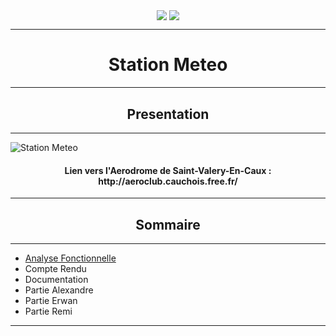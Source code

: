 <p  align="center">
  <img align="center" src ="https://zupimages.net/up/18/16/jeij.png" />
  <img align="center" src ="http://queneau-lyc.spip.ac-rouen.fr/IMG/eva_habillage/QueneauNomTitre.png" />
</p>

---

<h1 align="center"> Station Meteo </h1>

---

<h2 align="center"> Presentation  </h2>

---

![Station Meteo](https://zupimages.net/up/18/16/bgc8.png)

<h4 align="center">Lien vers l'Aerodrome de Saint-Valery-En-Caux : http://aeroclub.cauchois.free.fr/</h4>

---

<h2 align="center"> Sommaire </h2>

---

* <a href="https://github.com/Delaune-Remi/Station_Meteo/tree/master/Analyse_Fonctionnelle" title="SysML !">Analyse Fonctionnelle</a>
* Compte Rendu
* Documentation
* Partie Alexandre
* Partie Erwan
* Partie Remi

---